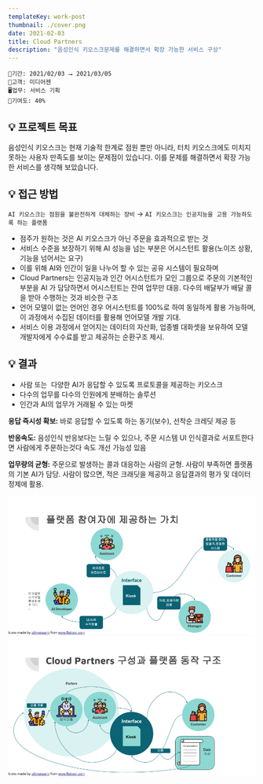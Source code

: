 ```yaml
---
templateKey: work-post
thumbnail: ./cover.png
date: 2021-02-03
title: Cloud Partners
description: "음성인식 키오스크문제를 해결하면서 확장 가능한 서비스 구상"
---
```

```
📅기간: 2021/02/03 ⭢ 2021/03/05
🤝고객: 미디어젠
🖥️업무: 서비스 기획
🎯기여도: 40%
```

## 💡 프로젝트 목표
음성인식 키오스크는 현재 기술적 한계로 점원 뿐만 아니라, 터치 키오스크에도 미치지 못하는 사용자 만족도를 보이는 문제점이 있습니다. 이를 문제를 해결하면서 확장 가능한 서비스를 생각해 보았습니다.

## 💡 접근 방법
`AI 키오스크는 점원을 불완전하게 대체하는 장비` 
→ `AI 키오스크는 인공지능을 고용 가능하도록 하는 플랫폼`

- 점주가 원하는 것은 AI 키오스크가 아닌 주문을 효과적으로 받는 것
- 서비스 수준을 보장하기 위해 AI 성능을 넘는 부분은 어시스턴트 활용(노이즈 상황, 기능을 넘어서는 요구)
- 이를 위해 AI와 인간이 일을 나누어 할 수 있는 공유 시스템이 필요하며
- Cloud Partners는 인공지능과 인간 어시스턴트가 모인 그룹으로 주문의 기본적인 부분을 AI 가 담당하면서 어시스턴트는 잔여 업무만 대응. 다수의 배달부가 배달 콜을 받아 수행하는 것과 비슷한 구조
- 언어 모델이 없는 언어인 경우 어시스턴트를 100%로 하여 동일하게 활용 가능하며, 이 과정에서 수집된 데이터를 활용해 언어모델 개발 기대.
- 서비스 이용 과정에서 얻어지는 데이터의 자산화, 업종별 대화셋을 보유하여 모델 개발자에게 수수료를 받고 제공하는 순환구조 제시.

## 💡 결과
- 사람 또는  다양한 AI가 응답할 수 있도록 프로토콜을 제공하는 키오스크
- 다수의 업무를 다수의 인원에게 분배하는 솔루션
- 인간과 AI의 업무가 거래될 수 있는 마켓

**응답 즉시성 확보:** 바로 응답할 수 있도록 하는 동기(보수), 선착순 크레딧 제공 등

**반응속도:** 음성인식 반응보다는 느릴 수 있으나, 주문 시스템 UI 인식결과로 서포트한다면 사람에게 주문하는것다 속도 개선 가능성 있음

**업무량의 균형:** 주문으로 발생하는 콜과 대응하는 사람의 균형. 사람이 부족하면 플랫폼의 기본 AI가 담당. 사람이 많으면, 적은 크래딧을 제공하고 응답결과의 평가 및 데이터 정제에 활용.

![플랫폼 참여자에게 제공하는 가치](./Cloud-Partners-001.png)
![Cloud Partners 구성과 플랫폼 동작 구조](./Cloud-Partners-002.png)
